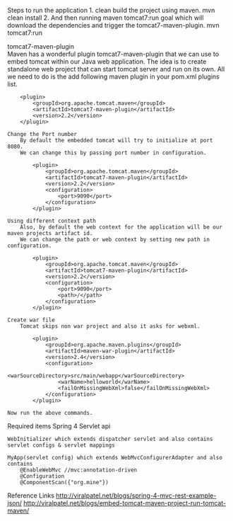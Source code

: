 Steps to run the application
	1. clean build the project using maven.
		mvn clean install
	2. And then running maven tomcat7:run goal which will download the dependencies and trigger the tomcat7-maven-plugin.
		mvn tomcat7:run

		
tomcat7-maven-plugin		
	Maven has a wonderful plugin tomcat7-maven-plugin that we can use to embed tomcat within our Java web application. 
	The idea is to create standalone web project that can start tomcat server and run on its own. 
	All we need to do is the add following maven plugin in your pom.xml plugins list.
	
		<plugin>
			<groupId>org.apache.tomcat.maven</groupId>
			<artifactId>tomcat7-maven-plugin</artifactId>
			<version>2.2</version>
		</plugin>
		
	Change the Port number
		By default the embedded tomcat will try to initialize at port 8080. 
		We can change this by passing port number in configuration.
		
			<plugin>
				<groupId>org.apache.tomcat.maven</groupId>
				<artifactId>tomcat7-maven-plugin</artifactId>
				<version>2.2</version>
				<configuration>
					<port>9090</port>
				</configuration>
			</plugin>
			
	Using different context path
		Also, by default the web context for the application will be our maven projects artifact id. 
		We can change the path or web context by setting new path in configuration.
		
			<plugin>
				<groupId>org.apache.tomcat.maven</groupId>
				<artifactId>tomcat7-maven-plugin</artifactId>
				<version>2.2</version>
				<configuration>
					<port>9090</port>
					<path>/</path>
				</configuration>
			</plugin>

	Create war file		
		Tomcat skips non war project and also it asks for webxml. 
		
			<plugin>
				<groupId>org.apache.maven.plugins</groupId>
				<artifactId>maven-war-plugin</artifactId>
				<version>2.4</version>
				<configuration>
					<warSourceDirectory>src/main/webapp</warSourceDirectory>
					<warName>helloworld</warName>
					<failOnMissingWebXml>false</failOnMissingWebXml>
				</configuration>
			</plugin>
		
	Now run the above commands.	
			

Required items
	Spring 4
	Servlet api
	
	WebInitializer which extends dispatcher servlet and also contains servlet configs & servlet mappings
	
	MyApp(servlet config) which extends WebMvcConfigurerAdapter and also contains 
		@EnableWebMvc //mvc:annotation-driven
		@Configuration
		@ComponentScan({"org.mine"})
	
	
	

			
Reference Links
	http://viralpatel.net/blogs/spring-4-mvc-rest-example-json/
	http://viralpatel.net/blogs/embed-tomcat-maven-project-run-tomcat-maven/